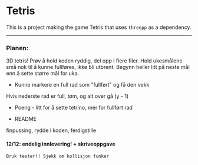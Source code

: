 # Tetris

This is a project making the game Tetris that uses `threepp` as a dependency.

---

### Planen:
3D tetris! Prøv å hold koden ryddig, del opp i flere filer. Hold 
ukesmålene små nok til å kunne fullføres, ikke bli utbrent. 
Begynn heller litt på neste mål enn å sette større mål for uka.



- Kunne markere en full rad som "fullført" og få den vekk

Hvis nederste rad er full, tøm, og alt over gå (y - 1)

- Poeng - litt for å sette tetrino, mer for fullført rad

- README


finpussing, rydde i koden, ferdigstille

#### 12/12: endelig innlevering! + skriveoppgave

```shell
Bruk tester!! Sjekk om kollisjon funker
```
